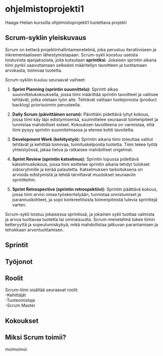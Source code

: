 # ohjelmistoprojekti1
Haaga-Helian kurssilla ohjelmistoprojekti1 tuotettava projekti

## Scrum-syklin yleiskuvaus

Scrum on ketterä projektinhallintamenetelmä, joka perustuu iteratiiviseen ja inkrementaaliseen lähestymistapaan. Scrum-sykli koostuu useista toistuvista ajanjaksoista, joita kutsutaan **sprintiksi**. Jokaisen sprintin aikana tiimi pyrkii saavuttamaan selkeästi määritellyn tavoitteen ja tuottamaan arvokasta, toimivaa tuotetta.

Scrum-sykliin kuuluu seuraavat vaiheet:

1. **Sprint Planning (sprintin suunnittelu):** Sprintti alkaa suunnittelukokouksella, jossa tiimi määrittää sprintin tavoitteet ja valitsee tehtävät, jotka otetaan työn alle. Tehtävät valitaan tuotejonosta (product backlog) priorisoinnin perusteella.

2. **Daily Scrum (päivittäinen scrum):** Päivittäin pidettävä lyhyt kokous, jossa tiimi käy läpi edistymisensä, suunnittelee seuraavat toimenpiteet ja tunnistaa mahdolliset esteet. Kokouksen tavoitteena on varmistaa, että tiimi pysyy sprintin suunnitelmassa ja etenee kohti tavoitetta.

3. **Development Work (kehitystyö):** Sprintin aikana tiimi toteuttaa valitut tehtävät ja kehittää toimivaa, toimituskelpoista tuotetta. Tiimi tekee työtä yhteistyössä, jakaa tietoa ja ratkaisee mahdolliset ongelmat.

4. **Sprint Review (sprintin katselmus):** Sprintin lopussa pidettävä katselmuskokous, jossa tiimi esittelee sprintin aikana tehdyt tulokset sidosryhmille ja kerää palautetta. Katselmuksen tarkoituksena on arvioida edistymistä ja tehdä tarvittavat muutokset seuraaviin sprintteihin.

5. **Sprint Retrospective (sprintin retrospektiivi):** Sprintin päättävä kokous, jossa tiimi arvioi omaa työskentelyään, tunnistaa onnistumiset ja parannuskohteet, ja sopii konkreettisista toimenpiteistä tulevia sprinttejä varten.

Scrum-sykli toistuu jokaisessa sprintissä, ja jokainen sykli tuottaa valmista ja arvoa tuottavaa tuotetta tai ominaisuutta. Scrum-menetelmä tukee tiimin ketteryyttä ja sopeutumiskykyä, mikä mahdollistaa jatkuvan parantamisen ja tehokkaan arvontuottamisen.


## Sprintit

## Työjonot

## Roolit
Scrum-tiimi sisältää seuraavat roolit:<br>
-Kehittäjät<br>
-Tuoteomistaja<br>
-Scrum Master

## Kokoukset

## Miksi Scrum toimii?
moimoimoi

